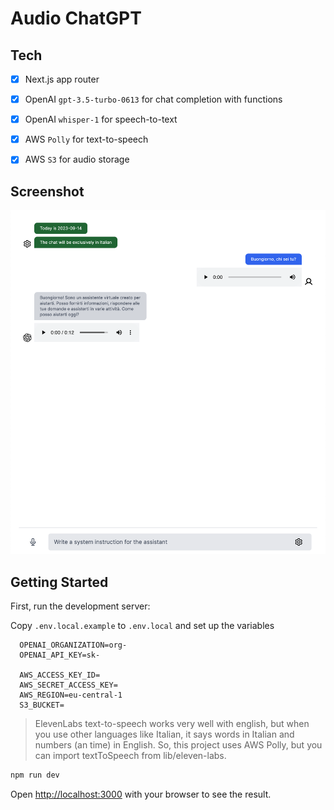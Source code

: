 # Audio ChatGPT

## Tech

- [x] Next.js app router
- [x] OpenAI `gpt-3.5-turbo-0613` for chat completion  with functions
- [x] OpenAI `whisper-1` for speech-to-text 
- [x] AWS `Polly` for text-to-speech
- [x] AWS `S3` for audio storage


## Screenshot

<img src="docs/assets/image.png" width="600"/>

## Getting Started

First, run the development server:

Copy `.env.local.example` to `.env.local` and set up the variables

```dotenv
  OPENAI_ORGANIZATION=org-
  OPENAI_API_KEY=sk-

  AWS_ACCESS_KEY_ID=
  AWS_SECRET_ACCESS_KEY=
  AWS_REGION=eu-central-1
  S3_BUCKET=
```

>ElevenLabs text-to-speech works very well with english, but when you use other languages like Italian, it says words in Italian and numbers (an time) in English. So, this project uses AWS Polly, but you can import textToSpeech from lib/eleven-labs.

```bash
npm run dev
```

Open [http://localhost:3000](http://localhost:3000) with your browser to see the result.